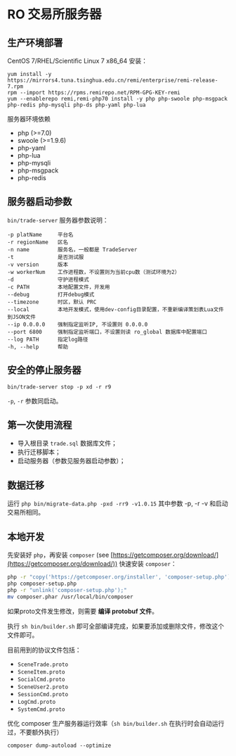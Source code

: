 # RO 交易所服务器

## 生产环境部署

CentOS 7/RHEL/Scientific Linux 7 x86_64 安装：

```
yum install -y https://mirrors4.tuna.tsinghua.edu.cn/remi/enterprise/remi-release-7.rpm
rpm --import https://rpms.remirepo.net/RPM-GPG-KEY-remi
yum --enablerepo remi,remi-php70 install -y php php-swoole php-msgpack php-redis php-mysqli php-ds php-yaml php-lua
```

服务器环境依赖

* php (>=7.0)
* swoole (>=1.9.6)
* php-yaml
* php-lua
* php-mysqli
* php-msgpack
* php-redis


## 服务器启动参数

`bin/trade-server` 服务器参数说明：

```
-p platName     平台名
-r regionName   区名
-n name         服务名，一般都是 TradeServer
-t              是否测试服
-v version      版本
-w workerNum    工作进程数，不设置则为当前cpu数（测试环境为2）
-d              守护进程模式
-c PATH         本地配置文件，开发用
--debug         打开debug模式
--timezone      时区，默认 PRC
--local         本地开发模式，使用dev-config目录配置，不重新编译策划表Lua文件到JSON文件
--ip 0.0.0.0    强制指定监听IP, 不设置则 0.0.0.0
--port 6800     强制指定监听端口，不设置则读 ro_global 数据库中配置端口
--log PATH      指定log路径
-h, --help      帮助
```

## 安全的停止服务器

`bin/trade-server stop -p xd -r r9`

`-p`, `-r` 参数同启动。

## 第一次使用流程

* 导入根目录 `trade.sql` 数据库文件；
* 执行迁移脚本；
* 启动服务器（参数见服务器启动参数）；

## 数据迁移

运行 `php bin/migrate-data.php -pxd -rr9 -v1.0.15` 其中参数 -p, -r -v 和启动交易所相同。

## 本地开发
先安装好 `php`，再安装 `composer` (see [https://getcomposer.org/download/](https://getcomposer.org/download/)) 快速安装 `composer`：

```bash
php -r "copy('https://getcomposer.org/installer', 'composer-setup.php');"
php composer-setup.php
php -r "unlink('composer-setup.php');"
mv composer.phar /usr/local/bin/composer
```

如果proto文件发生修改，则需要 **编译 protobuf 文件**。

执行 `sh bin/builder.sh` 即可全部编译完成，如果要添加或删除文件，修改这个文件即可。

目前用到的协议文件包括：

* `SceneTrade.proto`
* `SceneItem.proto`
* `SocialCmd.proto`
* `SceneUser2.proto`
* `SessionCmd.proto`
* `LogCmd.proto`
* `SystemCmd.proto`

优化 composer 生产服务器运行效率（`sh bin/builder.sh` 在执行时会自动运行过，不要额外执行）

`composer dump-autoload --optimize`
